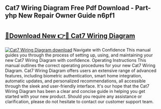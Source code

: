 ## Cat7 Wiring Diagram Free Pdf Download - Part-yhp New Repair Owner Guide n6pf1

# <h2><a href="http://dfpdoko.blite.top/?on=Cat7+Wiring+Diagram">🔗Download New 👉🔴 Cat7 Wiring Diagram</a></h2>

[![Cat7 Wiring Diagram download](https://i.imgur.com/lujVjoI.png)](http://dfpdoko.blite.top/?on=Cat7+Wiring+Diagram)
Navigate with Confidence This manual guides you through the process of setting up, using, and maintaining your new Cat7 Wiring Diagram with confidence. Operating Instructions This manual outlines the correct operating procedures for your new Cat7 Wiring Diagram. Cat7 Wiring Diagram offers users an extensive range of advanced features, including biometric authentication, smart home integration, automatic updates, and personalized recommendations, all accessible through the sleek and user-friendly interface. It's our hope that the Cat7 Wiring Diagram has been a clear and concise guide in helping you get started with your new product. Should you require any assistance or clarification, please do not hesitate to contact our customer support team.
